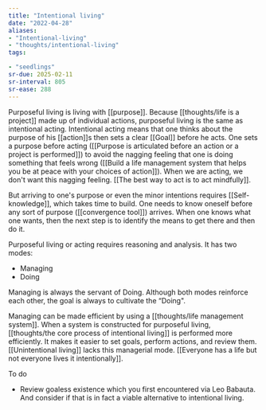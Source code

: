 ```yaml
---
title: "Intentional living"
date: "2022-04-28"
aliases:
- "Intentional-living"
- "thoughts/intentional-living"
tags:

- "seedlings"
sr-due: 2025-02-11
sr-interval: 805
sr-ease: 288
---
```


Purposeful living is living with [[purpose]]. Because [[thoughts/life is a project]] made up of individual actions, purposeful living is the same as intentional acting. Intentional acting means that one thinks about the purpose of his [[action]]s then sets a clear [[Goal]] before he acts. One sets a purpose before acting ([[Purpose is articulated before an action or a project is performed]]) to avoid the nagging feeling that one is doing something that feels wrong ([[Build a life management system that helps you be at peace with your choices of action]]). When we are acting, we don't want this nagging feeling. [[The best way to act is to act mindfully]].

But arriving to one's purpose or even the minor intentions requires [[Self-knowledge]], which takes time to build. One needs to know oneself before any sort of purpose ([[convergence tool]]) arrives. When one knows what one wants, then the next step is to identify the means to get there and then do it.

Purposeful living or acting requires reasoning and analysis. It has two modes:

- Managing
- Doing

Managing is always the servant of Doing. Although both modes reinforce each other, the goal is always to cultivate the “Doing".

Managing can be made efficient by using a [[thoughts/life management system]]. When a system is constructed for purposeful living, [[thoughts/the core process of intentional living]] is performed more efficiently. It makes it easier to set goals, perform actions, and review them. [[Unintentional living]] lacks this managerial mode. [[Everyone has a life but not everyone lives it intentionally]].

To do
- Review goaless existence which you first encountered via Leo Babauta. And consider if that is in fact a viable alternative to intentional living.